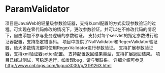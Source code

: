 ParamValidator
==============

项目是JavaWeb的轻量级参数验证器，支持以xml配置的方式实现参数验证的过程。可实现在零代码修改的情况下，更改参数验证。并可以在不修改代码的情况下，自由添加不参与业务逻辑的参数验证。
支持对每个servlet的指定参数进行验证器配置，支持指定错误码。
项目中提供了NullValidator和RegexValidator验证器，绝大多数情况都可使用RegexValidator进行参数验证。
支持扩展参数验证器，支持xml验证器setter配置。
支持配置返回结果类型，支持扩展返回结果。
项目已经过测试，可稳定运行，如发现bug，请与我联系。
详细介绍可参见 http://www.cnblogs.com/luguo3000/p/3191263.html
